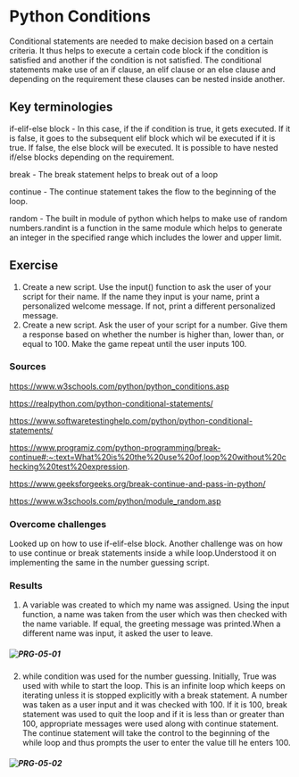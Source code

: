 #  Python Conditions
Conditional statements are needed to make decision based on a certain criteria. It thus helps to execute a certain code block if the condition is satisfied and another if the condition is not satisfied. The conditional statements make use of an  if clause, an elif clause or an else clause and depending on the requirement these clauses can be nested inside another.

## Key terminologies
if-elif-else block - In this case, if the if condition is true, it gets executed. If it is false, it goes to the subsequent elif block which wil be executed if it is true. If false, the else block will be executed. It is possible to have nested if/else blocks depending on the requirement.

break - The break statement helps to break out of a loop

continue - The continue statement takes the flow to the beginning of the loop. 

random - The built in module of python which helps to make use of random numbers.randint is a function in the same module which helps to generate an integer in the specified range which includes the lower and upper limit.

## Exercise
1. Create a new script. Use the input() function to ask the user of your script for their name. If the name they input is your name, print a personalized welcome message. If not, print a different personalized message.
2. Create a new script. Ask the user of your script for a number. Give them a response based on whether the number is higher than, lower than, or equal to 100. Make the game repeat until the user inputs 100.
 

### Sources
https://www.w3schools.com/python/python_conditions.asp

https://realpython.com/python-conditional-statements/

https://www.softwaretestinghelp.com/python/python-conditional-statements/

https://www.programiz.com/python-programming/break-continue#:~:text=What%20is%20the%20use%20of,loop%20without%20checking%20test%20expression.

https://www.geeksforgeeks.org/break-continue-and-pass-in-python/

https://www.w3schools.com/python/module_random.asp



### Overcome challenges
Looked up on how to use if-elif-else block. Another challenge was on how to use continue or break statements inside a while loop.Understood it on implementing the same in the number guessing script.

### Results
1) A variable was created to which my name was assigned. Using the input function, a name was taken from the user which was then checked with the name variable. If equal, the greeting message was printed.When a different name was input, it asked the user to leave. 

##### ![PRG-05-01](https://github.com/Techgrounds-Cloud-9/cloud-9-jsm-1985/blob/main/00_includes/Week-05/PRG-05/condition-01.PNG)

2) while condition was used for the number guessing. Initially, True was used with while to start the loop. This is an infinite loop which keeps on iterating unless it is stopped explicitly with a break statement. A number was taken as a user input and it was checked with 100. If it is 100, break statement was used to quit the loop and if it is less than or greater than 100, appropriate messages were used along with continue statement. The continue statement will take the control to the beginning of the while loop and thus prompts the user to enter the value till he enters 100.

##### ![PRG-05-02](https://github.com/Techgrounds-Cloud-9/cloud-9-jsm-1985/blob/main/00_includes/Week-05/PRG-05/condition-02.PNG)















